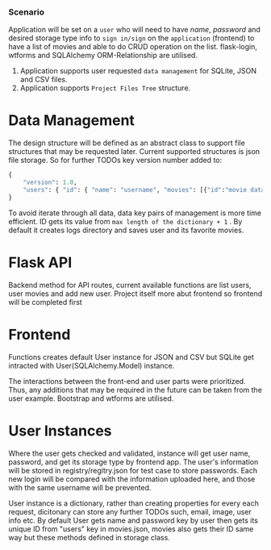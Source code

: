 ### Scenario

Application will be set on a `user` who will need to have _name_, _password_ and desired storage type info to `sign in/sign` on the `application` (frontend) to have a list of movies and able to do CRUD operation on the list. flask-login, wtforms and SQLAlchemy ORM-Relationship are utilised.

1. Application supports user requested `data management` for SQLite, JSON and CSV files.
2. Application supports `Project Files Tree` structure.

# Data Management

The design structure will be defined as an abstract class to support file structures that may be requested later. Current supported structures is json file storage. So for further TODOs key version number added to:

```python
{
	"version": 1.0,
	"users": { "id": { "name": "username", "movies": [{"id":"movie data"}] } }
}
```

To avoid iterate through all data, data key pairs of management is more time efficient. ID gets its value from `max length of the dictionary + 1` . By default it creates logs directory and saves user and its favorite movies.

# Flask API

Backend method for API routes, current available functions are list users, user movies and add new user. Project itself more abut frontend so frontend will be completed first

# Frontend

Functions creates default User instance for JSON and CSV but SQLite get intracted with User(SQLAlchemy.Model) instance.

The interactions between the front-end and user parts were prioritized. Thus, any additions that may be required in the future can be taken from the user example. Bootstrap and wtforms are utilised.

# User Instances

Where the user gets checked and validated, instance will get user name, password,
and get its storage type by frontend app. The user's information will be stored in registry/regitry.json for test case to store passwords. Each new login will be compared with the information uploaded here, and those with the same username will be prevented.

User instance is a dictionary, rather than creating properties for every each request, dicitonary can store any further TODOs such, email, image, user info etc.
By default User gets name and password key by user then gets its unique ID from "users" key in movies.json, movies also gets their ID same way but these methods defined in storage class.
